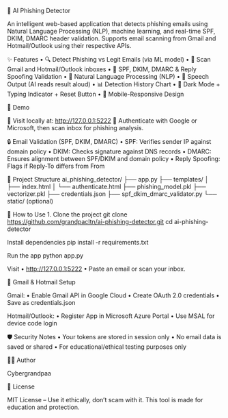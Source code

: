 🧠 AI Phishing Detector

An intelligent web-based application that detects phishing emails using Natural Language Processing (NLP), machine learning, and real-time SPF, DKIM, DMARC header validation. Supports email scanning from Gmail and Hotmail/Outlook using their respective APIs.

✨ Features
	•	🔍 Detect Phishing vs Legit Emails (via ML model)
	•	📧 Scan Gmail and Hotmail/Outlook inboxes
	•	🔐 SPF, DKIM, DMARC & Reply Spoofing Validation
	•	🧠 Natural Language Processing (NLP)
	•	🎤 Speech Output (AI reads result aloud)
	•	📊 Detection History Chart
	•	🌙 Dark Mode + Typing Indicator + Reset Button
	•	📱 Mobile-Responsive Design

 🚀 Demo

🧪 Visit locally at: http://127.0.0.1:5222
🔑 Authenticate with Google or Microsoft, then scan inbox for phishing analysis.

🔒 Email Validation (SPF, DKIM, DMARC)
	•	SPF: Verifies sender IP against domain policy
	•	DKIM: Checks signature against DNS records
	•	DMARC: Ensures alignment between SPF/DKIM and domain policy
	•	Reply Spoofing: Flags if Reply-To differs from From

 📂 Project Structure
 ai_phishing_detector/
├── app.py
├── templates/
│   ├── index.html
│   └── authenticate.html
├── phishing_model.pkl
├── vectorizer.pkl
├── credentials.json
├── spf_dkim_dmarc_validator.py
└── static/ (optional)

🔐 How to Use
	1.	Clone the project
 git clone https://github.com/grandpacltn/ai-phishing-detector.git
cd ai-phishing-detector

 Install dependencies
 pip install -r requirements.txt

 Run the app
 python app.py

 Visit
•	http://127.0.0.1:5222
•	Paste an email or scan your inbox.

🧪 Gmail & Hotmail Setup

Gmail:
	•	Enable Gmail API in Google Cloud
	•	Create OAuth 2.0 credentials
	•	Save as credentials.json

Hotmail/Outlook:
	•	Register App in Microsoft Azure Portal
	•	Use MSAL for device code login


🛡️ Security Notes
	•	Your tokens are stored in session only
	•	No email data is saved or shared
	•	For educational/ethical testing purposes only


👨‍💻 Author

Cybergrandpaa


📄 License

MIT License – Use it ethically, don’t scam with it. This tool is made for education and protection.
